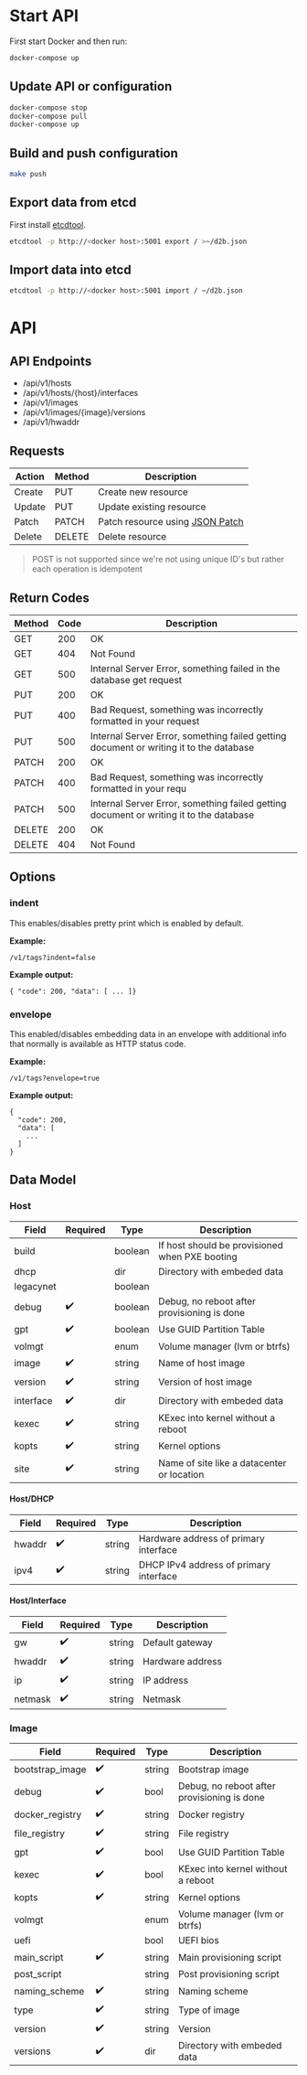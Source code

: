 # Start API

First start Docker and then run:

```bash
docker-compose up
```

## Update API or configuration

```bash
docker-compose stop
docker-compose pull
docker-compose up
```

## Build and push configuration

```bash
make push
```

## Export data from etcd

First install [etcdtool](https://github.com/mickep76/etcdtool).

```bash
etcdtool -p http://<docker host>:5001 export / >~/d2b.json
```

## Import data into etcd

```bash
etcdtool -p http://<docker host>:5001 import / ~/d2b.json
```

# API

## API Endpoints

- /api/v1/hosts
- /api/v1/hosts/{host}/interfaces
- /api/v1/images
- /api/v1/images/{image}/versions
- /api/v1/hwaddr

## Requests

Action | Method | Description
--- | --- | ---
Create | PUT | Create new resource
Update | PUT | Update existing resource
Patch | PATCH | Patch resource using [JSON Patch](http://jsonpatch.com)
Delete | DELETE | Delete resource

> POST is not supported since we're not using unique ID's but rather each operation is idempotent

## Return Codes

Method | Code | Description
--- | --- | ---
GET | 200 | OK
GET | 404 | Not Found
GET | 500 | Internal Server Error, something failed in the database get request
PUT | 200 | OK
PUT | 400 | Bad Request, something was incorrectly formatted in your request
PUT | 500 | Internal Server Error, something failed getting document or writing it to the database
PATCH | 200 | OK
PATCH | 400 | Bad Request, something was incorrectly formatted in your requ
PATCH | 500 | Internal Server Error, something failed getting document or writing it to the database
DELETE | 200 | OK
DELETE | 404 | Not Found

## Options

### indent

This enables/disables pretty print which is enabled by default.

**Example:**
```
/v1/tags?indent=false
```
**Example output:**
```
{ "code": 200, "data": [ ... ]}
```

### envelope

This enabled/disables embedding data in an envelope with additional info that normally is available as HTTP status code.

**Example:**
```
/v1/tags?envelope=true
```

**Example output:**
```
{
  "code": 200,
  "data": [
    ...
  ]
}
```

## Data Model

### Host

Field | Required | Type | Description
--- | --- | --- | ---
build | | boolean | If host should be provisioned when PXE booting
dhcp | | dir | Directory with embeded data
legacynet | | boolean |
debug | :heavy_check_mark: | boolean | Debug, no reboot after provisioning is done
gpt | :heavy_check_mark: | boolean | Use GUID Partition Table
volmgt | | enum | Volume manager (lvm or btrfs)
image | :heavy_check_mark: | string | Name of host image
version | :heavy_check_mark: | string | Version of host image
interface | :heavy_check_mark: | dir | Directory with embeded data
kexec | :heavy_check_mark: | string | KExec into kernel without a reboot
kopts | :heavy_check_mark: | string | Kernel options
site | :heavy_check_mark: | string | Name of site like a datacenter or location

#### Host/DHCP

Field | Required | Type | Description
--- | --- | --- | ---
hwaddr | :heavy_check_mark: | string | Hardware address of primary interface
ipv4 | :heavy_check_mark: | string | DHCP IPv4 address of primary interface

#### Host/Interface

Field | Required | Type | Description
--- | --- | --- | ---
gw | :heavy_check_mark: | string | Default gateway
hwaddr | :heavy_check_mark: | string | Hardware address
ip | :heavy_check_mark: | string | IP address
netmask | :heavy_check_mark: | string | Netmask

### Image

Field | Required | Type | Description
--- | --- | --- | ---
bootstrap_image | :heavy_check_mark: | string | Bootstrap image
debug | :heavy_check_mark: | bool | Debug, no reboot after provisioning is done
docker_registry | :heavy_check_mark: | string | Docker registry
file_registry | :heavy_check_mark: | string | File registry
gpt | :heavy_check_mark: | bool | Use GUID Partition Table
kexec | :heavy_check_mark: | bool | KExec into kernel without a reboot
kopts | :heavy_check_mark: | string | Kernel options
volmgt | | enum | Volume manager (lvm or btrfs)
uefi | | bool | UEFI bios
main_script | :heavy_check_mark: | string | Main provisioning script
post_script | | string | Post provisioning script
naming_scheme | :heavy_check_mark: | string | Naming scheme
type | :heavy_check_mark: | string | Type of image
version | :heavy_check_mark: | string | Version
versions | :heavy_check_mark: | dir | Directory with embeded data
